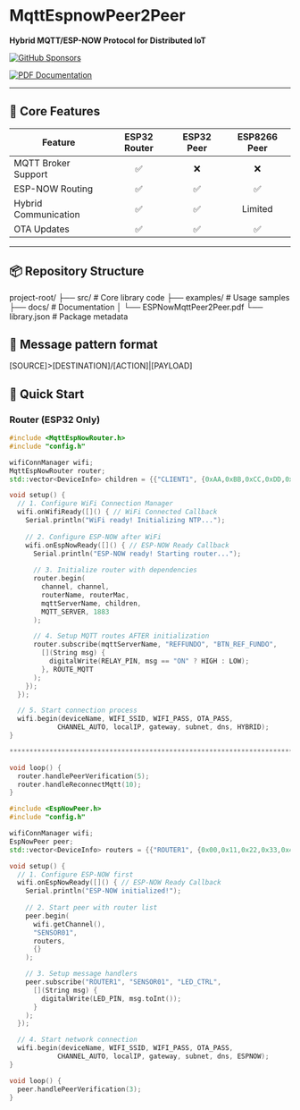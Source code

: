 # MqttEspnowPeer2Peer  
**Hybrid MQTT/ESP-NOW Protocol for Distributed IoT**  

[![GitHub Sponsors](https://img.shields.io/badge/Sponsor-30363D?style=for-the-badge&logo=GitHub-Sponsors&logoColor=white)](https://github.com/sponsors/marcelopi)

[![PDF Documentation](https://img.shields.io/badge/Download-Full_Documentation-blue)](docs/ESPNowMqttPeer2Peer.pdf)

---

## 🌟 Core Features

| Feature                  | ESP32 Router | ESP32 Peer | ESP8266 Peer |
|--------------------------|:------------:|:----------:|:------------:|
| MQTT Broker Support      | ✅           | ❌         | ❌           |
| ESP-NOW Routing          | ✅           | ✅         | ✅           |
| Hybrid Communication     | ✅           | ✅         | Limited      |
| OTA Updates              | ✅           | ✅         | ✅           |

---

## 📦 Repository Structure
project-root/
├── src/ # Core library code
├── examples/ # Usage samples
├── docs/ # Documentation
│ └── ESPNowMqttPeer2Peer.pdf
└── library.json # Package metadata
## 📨 Message pattern format
[SOURCE]>[DESTINATION]/[ACTION]|[PAYLOAD]

## 🚀 Quick Start

### Router (ESP32 Only)
```cpp
#include <MqttEspNowRouter.h>
#include "config.h"

wifiConnManager wifi;
MqttEspNowRouter router;
std::vector<DeviceInfo> children = {{"CLIENT1", {0xAA,0xBB,0xCC,0xDD,0xEE,0xFF}}};

void setup() {
  // 1. Configure WiFi Connection Manager
  wifi.onWifiReady([]() { // WiFi Connected Callback
    Serial.println("WiFi ready! Initializing NTP...");
    
    // 2. Configure ESP-NOW after WiFi
    wifi.onEspNowReady([]() { // ESP-NOW Ready Callback
      Serial.println("ESP-NOW ready! Starting router...");
      
      // 3. Initialize router with dependencies
      router.begin(
        channel, channel, 
        routerName, routerMac,
        mqttServerName, children,
        MQTT_SERVER, 1883
      );

      // 4. Setup MQTT routes AFTER initialization
      router.subscribe(mqttServerName, "REFFUNDO", "BTN_REF_FUNDO", 
        [](String msg) {
          digitalWrite(RELAY_PIN, msg == "ON" ? HIGH : LOW);
        }, ROUTE_MQTT
      );
    });
  });

  // 5. Start connection process
  wifi.begin(deviceName, WIFI_SSID, WIFI_PASS, OTA_PASS, 
            CHANNEL_AUTO, localIP, gateway, subnet, dns, HYBRID);
}

*********************************************************************************************

void loop() {
  router.handlePeerVerification(5);
  router.handleReconnectMqtt(10);
}

#include <EspNowPeer.h>
#include "config.h"

wifiConnManager wifi;
EspNowPeer peer;
std::vector<DeviceInfo> routers = {{"ROUTER1", {0x00,0x11,0x22,0x33,0x44,0x55}}};

void setup() {
  // 1. Configure ESP-NOW first
  wifi.onEspNowReady([]() { // ESP-NOW Ready Callback
    Serial.println("ESP-NOW initialized!");
    
    // 2. Start peer with router list
    peer.begin(
      wifi.getChannel(), 
      "SENSOR01", 
      routers, 
      {}
    );

    // 3. Setup message handlers
    peer.subscribe("ROUTER1", "SENSOR01", "LED_CTRL", 
      [](String msg) {
        digitalWrite(LED_PIN, msg.toInt());
      }
    );
  });

  // 4. Start network connection
  wifi.begin(deviceName, WIFI_SSID, WIFI_PASS, OTA_PASS,
            CHANNEL_AUTO, localIP, gateway, subnet, dns, ESPNOW);
}

void loop() {
  peer.handlePeerVerification(3);
}

